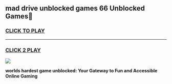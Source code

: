 
## mad drive unblocked games 66 Unblocked Games👋
<h3>
<a href="https://premium.freeplayer.one?title=mad_drive_unblocked_games_66&ref=16F">CLICK TO PLAY</a></h3>
<hr>

<h3>
<a href="https://premium.freeplayer.one?title=mad_drive_unblocked_games_66&ref=16F">CLICK 2 PLAY</a>
  
</h3>

<a href="https://premium.freeplayer.one?title=mad_drive_unblocked_games_66&ref=16F/"><img src="https://clearcache.store/games.png"></a>


**worlds hardest game unblocked: Your Gateway to Fun and Accessible Online Gaming**
